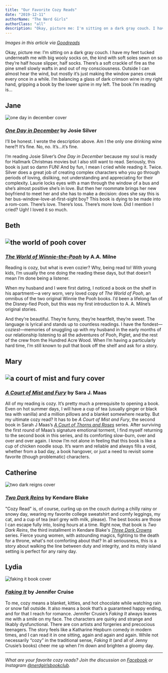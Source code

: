 ```yaml
---
title: "Our Favorite Cozy Reads"
date: "2019-12-11"
authorName: "The Nerd Girls"
authorClass: "all"
description: "Okay, picture me: I'm sitting on a dark gray couch. I have my feet tucked underneath me with big wooly socks on, the kind with soft soles sewn on so they’re half house slipper, half socks. There's a soft crackle of fire as the pine smell slowly wafts in and out of my consciousness. Outside I can almost hear the wind, but mostly it’s just making the window panes creak every once in a while. I'm balancing a glass of dark crimson wine in my right hand, gripping a book by the lower spine in my left. The book I'm reading is…"
---
```


*Images in this article via [Goodreads](https://www.goodreads.com/)*

Okay, picture me: I’m sitting on a dark gray couch. I have my feet tucked underneath me with big wooly socks on, the kind with soft soles sewn on so they’re half house slipper, half socks. There’s a soft crackle of fire as the pine smell slowly wafts in and out of my consciousness. Outside I can almost hear the wind, but mostly it’s just making the window panes creak every once in a while. I’m balancing a glass of dark crimson wine in my right hand, gripping a book by the lower spine in my left. The book I’m reading is…

<h2 class="utl-color--jane">Jane</h2>

![one day in december cover](one-day-in-december.jpg)

### <span class="utl-color--jane">[*One Day in December*](https://www.goodreads.com/book/show/38255337-one-day-in-december)</jane> by Josie Silver

I’ll be honest. I wrote the description above. Am I the only one drinking wine here?! It’s fine. No, no. It’s...it’s fine.

I’m reading Josie Silver’s *One Day in December* because my soul is ready for Hallmark Christmas movies but I also still want to read. Seriously, this book is just so damn FUN! And by fun, I mean I cried while reading it. Twice. Silver does a great job of creating complex characters who you go through periods of loving, disliking, not understanding and appreciating for their complexity. Laurie locks eyes with a man through the window of a bus and she’s almost positive she’s in love. But then her roommate brings her new boyfriend to meet her and she has to make a decision: does she say this is her bus-window-love-at-first-sight boy? This book is dying to be made into a rom-com. There’s love. There’s loss. There’s more love. Did I mention I cried? Ugh! I loved it so much.

<h2 class="utl-color--elizabeth">Beth<h2>

![the world of pooh cover](the-world-of-pooh.jpg)

### <span class="utl-color--elizabeth">[*The World of Winnie-the-Pooh*](https://www.goodreads.com/book/show/99111.The_World_of_Winnie_the_Pooh)</span> by A.A. Milne

Reading is cozy, but what is even cozier? Why, being read to! With young kids, I’m usually the one doing the reading these days, but that doesn’t mean I’m done being a listener.

When my husband and I were first dating, I noticed a book on the shelf in his apartment—a very worn, very loved copy of *The World of Pooh*, an omnibus of the two original Winnie the Pooh books. I’d been a lifelong fan of the Disney-fied Pooh, but this was my first introduction to A. A. Milne’s original stories.

And they’re beautiful. They’re funny, they’re heartfelt, they’re sweet. The language is lyrical and stands up to countless readings. I have the fondest—*coziest*—memories of snuggling up with my husband in the early months of our relationship listening to all the adventures of Pooh, Piglet, and the rest of the crew from the Hundred Acre Wood. When I’m having a particularly hard time, I’m still known to pull that book off the shelf and ask for a story.

<h2 class="utl-color--mary">Mary<h2>

![a court of mist and fury cover](a-court-of-mist-and-fury.jpg)

### <span class="utl-color--mary">[*A Court of Mist and Fury*](https://www.goodreads.com/book/show/17927395-a-court-of-mist-and-fury)</span> by Sara J. Maas

All of my reading is cozy. It’s pretty much a prerequisite to opening a book. Even on hot summer days, I will have a cup of tea (usually ginger or black tea with vanilla) and a million pillows and a blanket somewhere nearby. But my ultimate cozy read? It has to be *A Court of Mist and Fury*, the second book in Sarah J Maas’s <span class="utl-color--mary">[*A Court of Thorns and Roses*](https://www.goodreads.com/series/104014-a-court-of-thorns-and-roses)</span> series. After surviving the first round of Maas’s signature emotional torment, I find myself returning to the second book in this series, and its comforting slow-burn, over and over and over again. I know I’m not alone in feeling that this book is like a cup of chicken noodle soup. It’s warm and reliable and always fills a void, whether from a bad day, a book hangover, or just a need to revisit some favorite (though problematic) characters.

<h2 class="utl-color--catherine">Catherine</h2>

![two dark reigns cover](two-dark-reigns.jpg)

### <span class="utl-color--catherine">[*Two Dark Reins*](https://www.goodreads.com/book/show/37486213-two-dark-reigns)</span> by Kendare Blake

"Cozy Read" is, of course, curling up on the couch during a chilly rainy or snowy day, wearing my favorite college sweatshirt and comfy leggings, my cat, and a cup of tea (earl grey with milk, please). The best books are those I can escape fully into, losing hours at a time. Right now, that book is *Two Dark Reins*, the third installment in Kendare Blake's <span class="utl-color--catherine">[*Three Dark Crowns*](https://www.goodreads.com/series/136654-three-dark-crowns)</span> series. Fierce young women, with astounding magics, fighting to the death for a throne, what's not comforting about that? In all seriousness, this is a story about walking the line between duty and integrity, and its misty island setting is perfect for any rainy day.

<h2 class="utl-color--lydia">Lydia</h2>

![faking it book cover](faking-it.jpg)

### <span class="utl-color--lydia">[*Faking It*](https://www.goodreads.com/book/show/33729.Faking_It)</span> by Jennifer Cruise

To me, cozy means a blanket, kitties, and hot chocolate while watching rain or snow fall outside. It also means a book that’s a guaranteed happy ending, and for that I reach for romance. Jennifer Crusie’s *Faking It* always leaves me with a smile on my face. The characters are quirky and strange and likably dysfunctional. There are con artists and forgeries and precocious teenagers. The story feels like a Katharine Hepburn comedy in modern times, and I can read it in one sitting, again and again and again. While not necessarily “cozy” in the traditional sense, *Faking It* (and all of Jenny Crusie’s books) cheer me up when I’m down and brighten a gloomy day.

---

*What are your favorite cozy reads? Join the discussion on [Facebook](https://www.facebook.com/groups/566114107531110/) or Instagram [@nerdgirlsbookclub](https://www.instagram.com/nerdgirlsbookclub/).*
